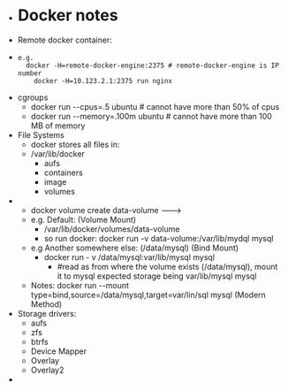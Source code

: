 - # Docker notes
- Remote docker container:
- ```
  e.g.
  	docker -H=remote-docker-engine:2375	# remote-docker-engine is IP number
      docker -H=10.123.2.1:2375 run nginx
  ```
- cgroups
	- docker run --cpus=.5 ubuntu                  # cannot have more than 50% of cpus
	- docker run --memory=.100m ubuntu      # cannot have more than 100 MB of memory
- File Systems
	- docker stores all files in:
	- /var/lib/docker
		- aufs
		- containers
		- image
		- volumes
-
	- docker volume create data-volume --->
	- e.g. Default: (Volume Mount)
		- /var/lib/docker/volumes/data-volume
		- so run docker: docker run -v data-volume:/var/lib/mydql mysql
	- e.g Another somewhere else: (/data/mysql) (Bind Mount)
		- docker run - v /data/mysql:var/lib/mysql mysql
			- #read as from where the volume exists (/data/mysql), mount it to mysql expected storage being var/lib/mysql mysql
	- Notes: docker run --mount type=bind,source=/data/mysql,target=var/lin/sql mysql  (Modern Method)
- Storage drivers:
	- aufs
	- zfs
	- btrfs
	- Device Mapper
	- Overlay
	- Overlay2
-